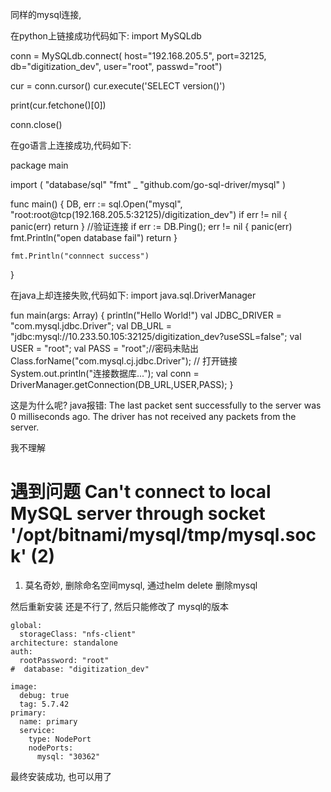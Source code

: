同样的mysql连接,

在python上链接成功代码如下:
import MySQLdb

conn = MySQLdb.connect(
host="192.168.205.5",
port=32125,
db="digitization_dev",
user="root",
passwd="root")

cur = conn.cursor()
cur.execute('SELECT version()')

print(cur.fetchone()[0])

conn.close()

在go语言上连接成功,代码如下:

package main

import (
"database/sql"
"fmt"
_ "github.com/go-sql-driver/mysql"
)

func main() {
DB, err := sql.Open("mysql", "root:root@tcp(192.168.205.5:32125)/digitization_dev")
if err != nil {
panic(err)
return
}
//验证连接
if err := DB.Ping(); err != nil {
panic(err)
fmt.Println("open database fail")
return
}

	fmt.Println("connnect success")

}

在java上却连接失败,代码如下:
import java.sql.DriverManager

fun main(args: Array<String>) {
println("Hello World!")
val JDBC_DRIVER = "com.mysql.jdbc.Driver";
val DB_URL = "jdbc:mysql://10.233.50.105:32125/digitization_dev?useSSL=false";
val USER = "root";
val PASS = "root";//密码未贴出
Class.forName("com.mysql.cj.jdbc.Driver");
// 打开链接
System.out.println("连接数据库...");
val conn = DriverManager.getConnection(DB_URL,USER,PASS);
}

这是为什么呢? java报错: The last packet sent successfully to the server was 0 milliseconds ago. The driver has not
received any packets from the server.

我不理解

# 遇到问题 Can't connect to local MySQL server through socket '/opt/bitnami/mysql/tmp/mysql.sock' (2)

1. 莫名奇妙,
   删除命名空间mysql, 通过helm delete 删除mysql

然后重新安装 还是不行了, 然后只能修改了 mysql的版本

```text
global:
  storageClass: "nfs-client"
architecture: standalone
auth:
  rootPassword: "root"
#  database: "digitization_dev"

image:
  debug: true
  tag: 5.7.42
primary:
  name: primary
  service:
    type: NodePort
    nodePorts:
      mysql: "30362"

```

最终安装成功, 也可以用了